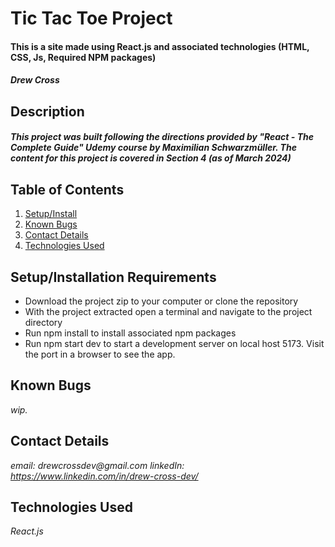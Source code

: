 # Tic Tac Toe Project

#### This is a site made using React.js and associated technologies (HTML, CSS, Js, Required NPM packages)

#### _Drew Cross_

## Description

#### _This project was built following the directions provided by "React - The Complete Guide" Udemy course by Maximilian Schwarzmüller. The content for this project is covered in Section 4 (as of March 2024)_

## Table of Contents

1. [Setup/Install](#setup/install)
2. [Known Bugs](#bugs)
3. [Contact Details](#contact)
4. [Technologies Used](#tech)

## Setup/Installation Requirements <a name="setup/install"></a>

- Download the project zip to your computer or clone the repository
- With the project extracted open a terminal and navigate to the project directory
- Run npm install to install associated npm packages
- Run npm start dev to start a development server on local host 5173. Visit the port in a browser to see the app.

## Known Bugs <a name="bugs"></a>

_wip._

## Contact Details <a name="contact"></a>

_email: drewcrossdev@gmail.com_
_linkedIn: https://www.linkedin.com/in/drew-cross-dev/_

## Technologies Used <a name="tech"></a>

_React.js_

